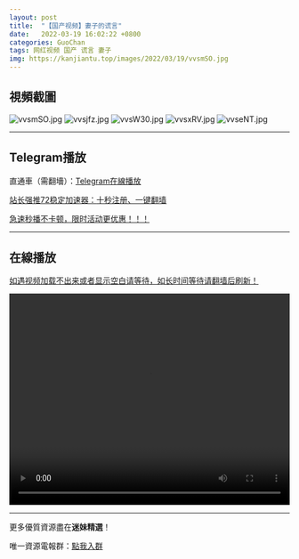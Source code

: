 ```yaml
---
layout: post
title:  "【国产视频】妻子的谎言"
date:   2022-03-19 16:02:22 +0800
categories: GuoChan
tags: 网红视频 国产 谎言 妻子
img: https://kanjiantu.top/images/2022/03/19/vvsmSO.jpg
---
```



## 視頻截圖

![vvsmSO.jpg](https://kanjiantu.top/images/2022/03/19/vvsmSO.jpg)
![vvsjfz.jpg](https://kanjiantu.top/images/2022/03/19/vvsjfz.jpg)
![vvsW30.jpg](https://kanjiantu.top/images/2022/03/19/vvsW30.jpg)
![vvsxRV.jpg](https://kanjiantu.top/images/2022/03/19/vvsxRV.jpg)
![vvseNT.jpg](https://kanjiantu.top/images/2022/03/19/vvseNT.jpg)

* * *
## Telegram播放

直通車（需翻墻）：[Telegram在線播放](https://t.me/mimeijingxuan/232)

<u>站长强推72稳定加速器：[十秒注册、一键翻墙](https://www.mimei.blog/skip/vpn.html) </u>


<u>急速秒播不卡顿，限时活动更优惠！！！</u>
* * *
## 在線播放
<u>如遇视频加载不出来或者显示空白请等待，如长时间等待请翻墙后刷新！</u>
<center><video src="https://cdn.publer.io/uploads/videos/62449ae9db2797780f8490b8/7aa47e6473949c5e0037ec52eb8e5fc1.mp4" width="100%" height="380px" controls="controls"></video></center>

* * *
更多優質資源盡在**迷妹精選**！

唯一資源電報群：[點我入群](https://t.me/mimeijingxuan)


